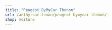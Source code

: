 ```yaml
---
title: "Peugeot ByMyCar Thonon"
url: /anthy-sur-leman/peugeot-bymycar-thonon/
shop: voiture
---
```

